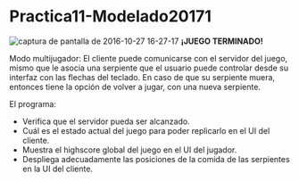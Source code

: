 # Practica11-Modelado20171

![captura de pantalla de 2016-10-27 16-27-17](https://cloud.githubusercontent.com/assets/13952922/19786267/ae2edd2c-9c62-11e6-9737-422c4b508eed.png)
__¡JUEGO TERMINADO!__

Modo multijugador: El cliente puede comunicarse con el servidor del juego, mismo que le asocia una serpiente que el usuario puede controlar desde su interfaz con las flechas del teclado. En caso de que su serpiente muera, entonces tiene la opción de volver a jugar, con una nueva serpiente. 

El programa: 

* Verifica que el servidor pueda ser alcanzado. 
* Cuál es el estado actual del juego para poder replicarlo en el UI del cliente. 
* Muestra el highscore global del juego en el UI del jugador. 
* Despliega adecuadamente las posiciones de la comida de las serpientes en la UI del cliente.

